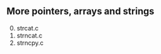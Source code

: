 More pointers, arrays and strings
--------------------------------------------------
0. strcat.c
1. strncat.c
2. strncpy.c
